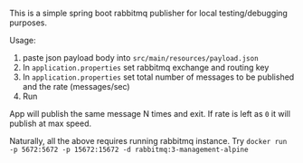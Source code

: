 This is a simple spring boot rabbitmq publisher for local testing/debugging purposes.

Usage:
1. paste json payload body into `src/main/resources/payload.json`
2. In `application.properties` set rabbitmq exchange and routing key
3. In `application.properties` set total number of messages to be published and the rate (messages/sec)
4. Run

App will publish the same message N times and exit. If rate is left as `0` it will publish at max speed. 

Naturally, all the above requires running rabbitmq instance. Try
`docker run -p 5672:5672 -p 15672:15672 -d rabbitmq:3-management-alpine`
